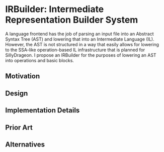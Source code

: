 # IRBuilder: Intermediate Representation Builder System

A language frontend has the job of parsing an input file into an Abstract Syntax Tree (AST) and lowering that into an Intermediate Language (IL). However, the AST is not structured in a way that easily allows for lowering to the SSA-like operation-based IL infrastructure that is planned for SillyDrageon. I propose an IRBuilder for the purposes of lowering an AST into operations and basic blocks.

## Motivation

## Design

## Implementation Details

## Prior Art

## Alternatives
